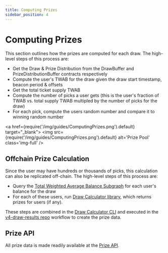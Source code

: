 ```yaml
---
title: Computing Prizes
sidebar_position: 4
---
```


# Computing Prizes

This section outlines how the prizes are computed for each draw. The high-level steps of this process are:

- Get the Draw & Prize Distribution from the DrawBuffer and PrizeDistributionBuffer contracts respectively
- Compute the user's TWAB for the draw given the draw start timestamp, beacon period & offsets
- Get the total ticket supply TWAB
- Compute the number of picks a user gets (this is the user's fraction of TWAB vs. total supply TWAB multipled by the number of picks for the draw)
- For each pick, compute the users random number and compare it to winning random number

<a href={require('/img/guides/ComputingPrizes.png').default} target="\_blank">
<img
src={require('/img/guides/ComputingPrizes.png').default}
alt='Prize Pool'
class='img-full'
/>
</a>

## Offchain Prize Calculation

Since the user may have hundreds or thousands of picks, this calculation can also be replicated off-chain.
The high-level steps of this process are:

- Query the [Total Weighted Average Balance Subgraph](https://github.com/pooltogether/twab-subgraph) for each user's balance for the draw
- For each of these users, run [Draw Calculator library](https://github.com/pooltogether/draw-calculators-js), which returns prizes for users (if any).

These steps are combined in the [Draw Calculator CLI](https://github.com/pooltogether/v4-cli) and executed in the [v4-draw-results repo](https://github.com/pooltogether/v4-draw-results) workflow to create the prize data.

## Prize API

All prize data is made readily available at the [Prize API](https://github.com/pooltogether/v4-docs/blob/main/docs/api/prize-api.md).

